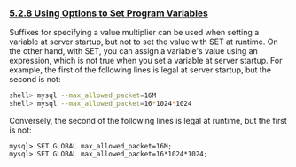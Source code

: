 ### [5.2.8 Using Options to Set Program Variables](http://dev.mysql.com/doc/refman/5.7/en/program-variables.html)

Suffixes for specifying a value multiplier can be used when setting a variable at server startup, but not to set the value with SET at runtime. On the other hand, with SET, you can assign a variable's value using an expression, which is not true when you set a variable at server startup. For example, the first of the following lines is legal at server startup, but the second is not:

~~~bash
shell> mysql --max_allowed_packet=16M
shell> mysql --max_allowed_packet=16*1024*1024
~~~

Conversely, the second of the following lines is legal at runtime, but the first is not:

~~~mysql
mysql> SET GLOBAL max_allowed_packet=16M;
mysql> SET GLOBAL max_allowed_packet=16*1024*1024;
~~~
